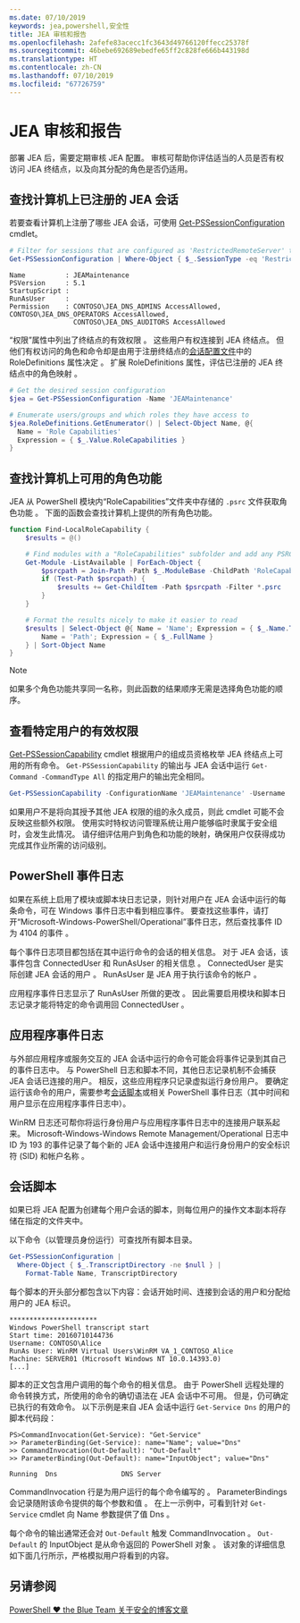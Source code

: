 ```yaml
---
ms.date: 07/10/2019
keywords: jea,powershell,安全性
title: JEA 审核和报告
ms.openlocfilehash: 2afefe83acecc1fc3643d49766120ffecc25378f
ms.sourcegitcommit: 46bebe692689ebedfe65ff2c828fe666b443198d
ms.translationtype: HT
ms.contentlocale: zh-CN
ms.lasthandoff: 07/10/2019
ms.locfileid: "67726759"
---
```

# <a name="auditing-and-reporting-on-jea"></a>JEA 审核和报告

部署 JEA 后，需要定期审核 JEA 配置。 审核可帮助你评估适当的人员是否有权访问 JEA 终结点，以及向其分配的角色是否仍适用。

## <a name="find-registered-jea-sessions-on-a-machine"></a>查找计算机上已注册的 JEA 会话

若要查看计算机上注册了哪些 JEA 会话，可使用 [Get-PSSessionConfiguration](/powershell/module/microsoft.powershell.core/get-pssessionconfiguration) cmdlet。

```powershell
# Filter for sessions that are configured as 'RestrictedRemoteServer' to find JEA-like session configurations
Get-PSSessionConfiguration | Where-Object { $_.SessionType -eq 'RestrictedRemoteServer' }
```

```Output
Name          : JEAMaintenance
PSVersion     : 5.1
StartupScript :
RunAsUser     :
Permission    : CONTOSO\JEA_DNS_ADMINS AccessAllowed, CONTOSO\JEA_DNS_OPERATORS AccessAllowed,
                CONTOSO\JEA_DNS_AUDITORS AccessAllowed
```

“权限”属性中列出了终结点的有效权限  。 这些用户有权连接到 JEA 终结点。 但他们有权访问的角色和命令却是由用于注册终结点的[会话配置文件](session-configurations.md)中的 RoleDefinitions 属性决定  。 扩展 RoleDefinitions 属性，评估已注册的 JEA 终结点中的角色映射  。

```powershell
# Get the desired session configuration
$jea = Get-PSSessionConfiguration -Name 'JEAMaintenance'

# Enumerate users/groups and which roles they have access to
$jea.RoleDefinitions.GetEnumerator() | Select-Object Name, @{
  Name = 'Role Capabilities'
  Expression = { $_.Value.RoleCapabilities }
}
```

## <a name="find-available-role-capabilities-on-the-machine"></a>查找计算机上可用的角色功能

JEA 从 PowerShell 模块内“RoleCapabilities”文件夹中存储的 `.psrc` 文件获取角色功能  。 下面的函数会查找计算机上提供的所有角色功能。

```powershell
function Find-LocalRoleCapability {
    $results = @()

    # Find modules with a "RoleCapabilities" subfolder and add any PSRC files to the result set
    Get-Module -ListAvailable | ForEach-Object {
        $psrcpath = Join-Path -Path $_.ModuleBase -ChildPath 'RoleCapabilities'
        if (Test-Path $psrcpath) {
            $results += Get-ChildItem -Path $psrcpath -Filter *.psrc
        }
    }

    # Format the results nicely to make it easier to read
    $results | Select-Object @{ Name = 'Name'; Expression = { $_.Name.TrimEnd('.psrc') }}, @{
        Name = 'Path'; Expression = { $_.FullName }
    } | Sort-Object Name
}
```

> [!NOTE]
> 如果多个角色功能共享同一名称，则此函数的结果顺序无需是选择角色功能的顺序。

## <a name="check-effective-rights-for-a-specific-user"></a>查看特定用户的有效权限

[Get-PSSessionCapability](/powershell/module/microsoft.powershell.core/Get-PSSessionCapability) cmdlet 根据用户的组成员资格枚举 JEA 终结点上可用的所有命令。
`Get-PSSessionCapability` 的输出与 JEA 会话中运行 `Get-Command -CommandType All` 的指定用户的输出完全相同。

```powershell
Get-PSSessionCapability -ConfigurationName 'JEAMaintenance' -Username 'CONTOSO\Alice'
```

如果用户不是将向其授予其他 JEA 权限的组的永久成员，则此 cmdlet 可能不会反映这些额外权限。 使用实时特权访问管理系统让用户能够临时隶属于安全组时，会发生此情况。 请仔细评估用户到角色和功能的映射，确保用户仅获得成功完成其作业所需的访问级别。

## <a name="powershell-event-logs"></a>PowerShell 事件日志

如果在系统上启用了模块或脚本块日志记录，则针对用户在 JEA 会话中运行的每条命令，可在 Windows 事件日志中看到相应事件。 要查找这些事件，请打开“Microsoft-Windows-PowerShell/Operational”事件日志，然后查找事件 ID 为 4104 的事件   。

每个事件日志项目都包括在其中运行命令的会话的相关信息。 对于 JEA 会话，该事件包含 ConnectedUser 和 RunAsUser 的相关信息   。 ConnectedUser 是实际创建 JEA 会话的用户  。 RunAsUser 是 JEA 用于执行该命令的帐户  。

应用程序事件日志显示了 RunAsUser 所做的更改  。 因此需要启用模块和脚本日志记录才能将特定的命令调用回 ConnectedUser  。

## <a name="application-event-logs"></a>应用程序事件日志

与外部应用程序或服务交互的 JEA 会话中运行的命令可能会将事件记录到其自己的事件日志中。 与 PowerShell 日志和脚本不同，其他日志记录机制不会捕获 JEA 会话已连接的用户。 相反，这些应用程序只记录虚拟运行身份用户。
要确定运行该命令的用户，需要参考[会话脚本](#session-transcripts)或相关 PowerShell 事件日志（其中时间和用户显示在应用程序事件日志中）。

WinRM 日志还可帮你将运行身份用户与应用程序事件日志中的连接用户联系起来。 Microsoft-Windows-Windows Remote Management/Operational 日志中 ID 为 193 的事件记录了每个新的 JEA 会话中连接用户和运行身份用户的安全标识符 (SID) 和帐户名称   。

## <a name="session-transcripts"></a>会话脚本

如果已将 JEA 配置为创建每个用户会话的脚本，则每位用户的操作文本副本将存储在指定的文件夹中。

以下命令（以管理员身份运行）可查找所有脚本目录。

```powershell
Get-PSSessionConfiguration |
  Where-Object { $_.TranscriptDirectory -ne $null } |
    Format-Table Name, TranscriptDirectory
```

每个脚本的开头部分都包含以下内容：会话开始时间、连接到会话的用户和分配给用户的 JEA 标识。

```
**********************
Windows PowerShell transcript start
Start time: 20160710144736
Username: CONTOSO\Alice
RunAs User: WinRM Virtual Users\WinRM VA_1_CONTOSO_Alice
Machine: SERVER01 (Microsoft Windows NT 10.0.14393.0)
[...]
```

脚本的正文包含用户调用的每个命令的相关信息。 由于 PowerShell 远程处理的命令转换方式，所使用的命令的确切语法在 JEA 会话中不可用。 但是，仍可确定已执行的有效命令。 以下示例是来自 JEA 会话中运行 `Get-Service Dns` 的用户的脚本代码段：

```
PS>CommandInvocation(Get-Service): "Get-Service"
>> ParameterBinding(Get-Service): name="Name"; value="Dns"
>> CommandInvocation(Out-Default): "Out-Default"
>> ParameterBinding(Out-Default): name="InputObject"; value="Dns"

Running  Dns                DNS Server
```

CommandInvocation 行是为用户运行的每个命令编写的  。 ParameterBindings 会记录随附该命令提供的每个参数和值  。 在上一示例中，可看到针对 `Get-Service` cmdlet 向 Name 参数提供了值 Dns   。

每个命令的输出通常还会对 `Out-Default` 触发 CommandInvocation  。 `Out-Default` 的 InputObject 是从命令返回的 PowerShell 对象  。 该对象的详细信息如下面几行所示，严格模拟用户将看到的内容。

## <a name="see-also"></a>另请参阅

[PowerShell ♥ the Blue Team  关于安全的博客文章](https://devblogs.microsoft.com/powershell/powershell-the-blue-team/)
